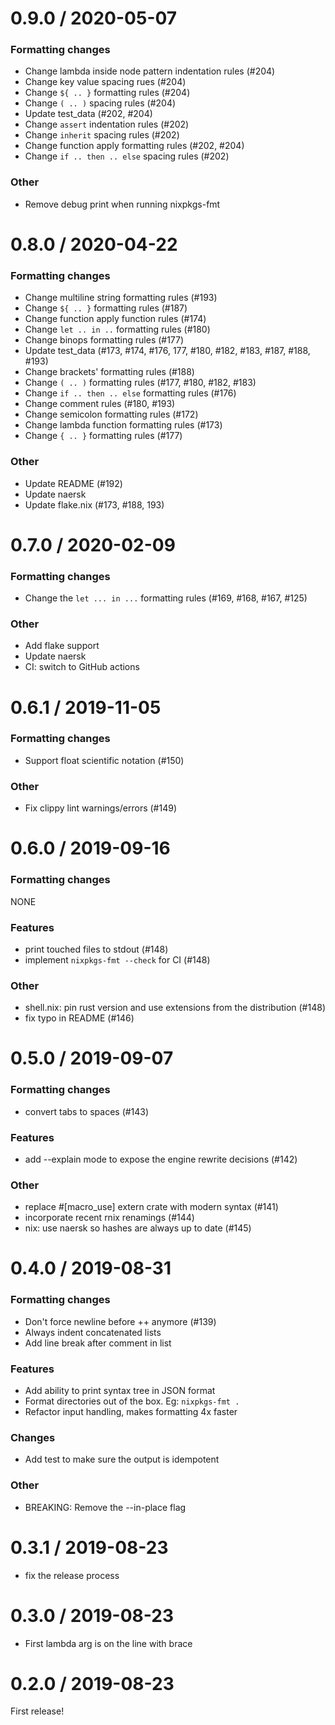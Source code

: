 
0.9.0 / 2020-05-07
==================

### Formatting changes

  * Change lambda inside node pattern indentation rules (#204)
  * Change key value spacing rues (#204)
  * Change `${ .. }` formatting rules (#204)
  * Change `( .. )` spacing rules (#204)
  * Update test_data (#202, #204)
  * Change `assert` indentation rules (#202)
  * Change `inherit` spacing rules (#202)
  * Change function apply formatting rules (#202, #204)
  * Change `if .. then .. else` spacing rules (#202)

### Other

  * Remove debug print when running nixpkgs-fmt

0.8.0 / 2020-04-22
==================

### Formatting changes

  * Change multiline string formatting rules (#193) 
  * Change `${ .. }` formatting rules (#187)
  * Change function apply function rules (#174)
  * Change `let .. in ..` formatting rules (#180)
  * Change binops formatting rules (#177)
  * Update test_data (#173, #174, #176, 177, #180, #182, #183, #187, #188, #193)
  * Change brackets' formatting rules (#188)
  * Change `( .. )` formatting rules (#177, #180, #182, #183)
  * Change `if .. then .. else` formatting rules (#176)
  * Change comment rules (#180, #193)
  * Change semicolon formatting rules (#172)
  * Change lambda function formatting rules (#173)
  * Change `{ .. }` formatting rules (#177)

### Other

  * Update README (#192)
  * Update naersk
  * Update flake.nix (#173, #188, 193)

0.7.0 / 2020-02-09
==================

### Formatting changes

  * Change the `let ... in ...` formatting rules (#169, #168, #167, #125)

### Other

  * Add flake support
  * Update naersk
  * CI: switch to GitHub actions

0.6.1 / 2019-11-05
==================

### Formatting changes

  * Support float scientific notation (#150)

### Other

  * Fix clippy lint warnings/errors (#149)

0.6.0 / 2019-09-16
==================

### Formatting changes

NONE

### Features

  * print touched files to stdout (#148)
  * implement `nixpkgs-fmt --check` for CI (#148)

### Other

  * shell.nix: pin rust version and use extensions from the distribution (#148)
  * fix typo in README (#146)

0.5.0 / 2019-09-07
==================

### Formatting changes

  * convert tabs to spaces (#143)

### Features

  * add --explain mode to expose the engine rewrite decisions (#142)

### Other

  * replace #[macro_use] extern crate with modern syntax (#141)
  * incorporate recent rnix renamings (#144)
  * nix: use naersk so hashes are always up to date (#145)

0.4.0 / 2019-08-31
==================

### Formatting changes

* Don't force newline before ++ anymore (#139)
* Always indent concatenated lists
* Add line break after comment in list

### Features

* Add ability to print syntax tree in JSON format
* Format directories out of the box. Eg: `nixpkgs-fmt .`
* Refactor input handling, makes formatting 4x faster

### Changes

* Add test to make sure the output is idempotent

### Other

* BREAKING: Remove the --in-place flag

0.3.1 / 2019-08-23
==================

  * fix the release process

0.3.0 / 2019-08-23
==================

  * First lambda arg is on the line with brace

0.2.0 / 2019-08-23
==================

First release!
